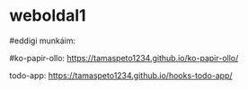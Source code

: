 # weboldal1
#eddigi munkáim:

#ko-papir-ollo:
https://tamaspeto1234.github.io/ko-papir-ollo/

todo-app:
https://tamaspeto1234.github.io/hooks-todo-app/
